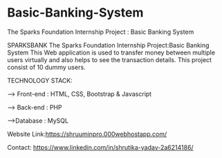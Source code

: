# Basic-Banking-System
The Sparks Foundation Internship Project : Basic Banking System

SPARKSBANK
The Sparks Foundation Internship Project:Basic Banking System This Web application is used to transfer money between multiple users virtually and also helps to see the transaction details. 
This project consist of 10 dummy users.

TECHNOLOGY STACK:

--> Front-end : HTML, CSS, Bootstrap & Javascript

--> Back-end : PHP

-->Database : MySQL

Website Link:https://shruuminpro.000webhostapp.com/

Contact: https://www.linkedin.com/in/shrutika-yadav-2a6214186/

